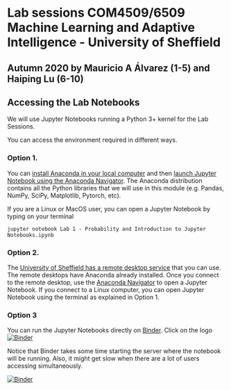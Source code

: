 # Lab sessions COM4509/6509 Machine Learning and Adaptive Intelligence - University of Sheffield

## Autumn 2020 by Mauricio A Álvarez (1-5) and Haiping Lu (6-10)

## Accessing the Lab Notebooks

We will use Jupyter Notebooks running a Python 3+ kernel for the Lab Sessions.

You can access the environment required in different ways.

### Option 1.

You can [install Anaconda in your local computer](https://www.anaconda.com/products/individual) and then [launch Jupyter Notebook using the Anaconda Navigator](https://docs.anaconda.com/anaconda/navigator/). The Anaconda distribution contains all the Python libraries that we will use in this module (e.g. Pandas, NumPy, SciPy, Matplotlib, Pytorch, etc).

If you are a Linux or MacOS user, you can open a Jupyter Notebook by 
typing on your terminal

`jupyter notebook Lab 1 - Probability and Introduction to Jupyter Notebooks.ipynb`


### Option 2. 

The [University of Sheffield has a remote desktop service](https://www.sheffield.ac.uk/it-services/remote/remote-desktop) that you can use. The remote desktops have Anaconda already installed. Once you connect to the remote desktop, use the [Anaconda Navigator](https://docs.anaconda.com/anaconda/navigator/) to open a Jupyter Notebook. If you connect to a Linux computer, you can open Jupyter Notebook using the terminal as explained in Option 1.

### Option 3

You can run the Jupyter Notebooks directly on [Binder](https://mybinder.org/). Click on the logo 
[![Binder](https://mybinder.org/badge_logo.svg)](https://mybinder.org/v2/gh/maalvarezl/MLAI-Labs/master)

Notice that Binder takes some time starting the server where the notebook will be running. Also, it might get slow when there are a lot of users accessing simultaneously. 

[![Binder](https://mybinder.org/badge_logo.svg)](https://mybinder.org/v2/gh/shan3333/MLAI-Labs/HEAD)

